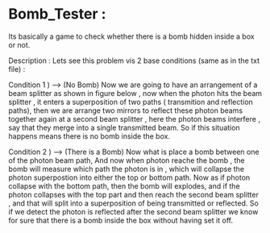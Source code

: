 # Bomb_Tester : 

Its basically a game to check whether there is a bomb hidden inside a box or not.

Description :
 Lets see this problem vis 2 base conditions (same as in the txt file) :
 
 
Condition 1 ) --> (No Bomb)
Now we are going to have an arrangement of a beam splitter as shown in figure below , now when the photon hits the beam splitter , it enters a superposition of two 
paths ( transmition and reflection paths), then we are arrange two mirrors to reflect these photon beams together again at a second beam splitter , here the photon
beams interfere , say that they merge into a single transmitted beam. So if this situation happens means there is no bomb inside the box.


Condition 2 ) --> (There is a Bomb)
Now what is place a bomb between one of the photon beam path, And now when photon reache the bomb , the bomb will measure  which path the photon is in , which will 
collapse the photon superpostion into either the top or bottom path. Now as if photon collapse with the bottom path, then the bomb will explodes, and if the photon 
collapses with the top part and then reach the second beam splitter , and that will split into  a superposition of being transmitted or reflected. So if we detect the 
photon is reflected after the second beam splitter we know for sure that there is a bomb inside the box without having set it off.

